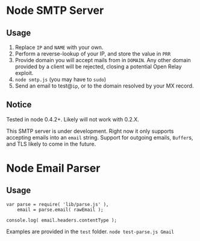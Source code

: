 Node SMTP Server
================

Usage
-----

1.  Replace `IP` and `NAME` with your own.
1.  Perform a reverse-lookup of your IP, and store the value in `PRR`
1.  Provide domain you will accept mails from in `DOMAIN`. Any other domain provided by a client will be rejected, closing a potential Open Relay exploit.
1.  `node smtp.js` (you may have to `sudo`)
1.  Send an email to test@`ip`, or to the domain resolved by your MX record.

Notice
------

Tested in node 0.4.2+. Likely will not work with 0.2.X.

This SMTP server is under development. Right now it only supports accepting emails into an `email` string. Support for outgoing emails, `Buffer`s, and TLS likely to come in the future.

Node Email Parser
=================

Usage
-----

    var parse = require( 'lib/parse.js' ),
        email = parse.email( rawEmail );

    console.log( email.headers.contentType );

Examples are provided in the `test` folder.
`node test-parse.js Gmail`
